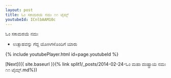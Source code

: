 ```yaml
---
layout: post
title: ಓಂ ಸಕಾಮರಯೆ ನಮಃ ೧೧ ಟೈಮ್ಸ್
youtubeId: ICnlbAAM10c
---
```

 
 
 ಓಂ ಸಕಾಮರಯೆ ನಮಃ  
 
 -  ಉತ್ಸಾಹವನ್ನು ಗೆದ್ದ ಯೋಗಿಗಳೊಂದಿಗೆ ಯಾರು 
 
  
 
  
 
 
 
 
 
 


{% include youtubePlayer.html id=page.youtubeId %}
 
[Next]({{ site.baseurl }}{% link  split1/_posts/2014-02-24-ಓಂ ಮಹಾ ದಂಷ್ಟ್ರಾಯ ನಮಃ ೧೧ ಟೈಮ್ಸ್.md%})
 
